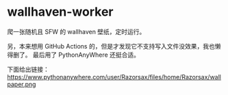 # wallhaven-worker

爬一张随机且 SFW 的 wallhaven 壁纸，定时运行。 

另，本来想用 GitHub Actions 的，但是才发现它不支持写入文件没效果，我也懒得删了。
最后用了 PythonAnyWhere 还挺合适。

下面给出链接：
https://www.pythonanywhere.com/user/Razorsax/files/home/Razorsax/wallpaper.png
